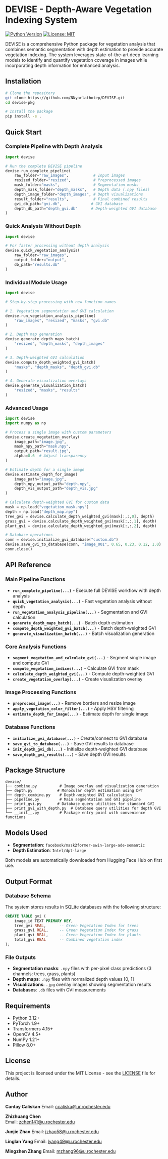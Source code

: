 # DEVISE - Depth-Aware Vegetation Indexing System

[![Python Version](https://img.shields.io/badge/python-3.12%2B-blue.svg)](https://python.org)
[![License: MIT](https://img.shields.io/badge/License-MIT-yellow.svg)](https://opensource.org/licenses/MIT)

DEVISE is a comprehensive Python package for vegetation analysis that combines semantic segmentation with depth estimation to provide accurate vegetation indexing. The system leverages state-of-the-art deep learning models to identify and quantify vegetation coverage in images while incorporating depth information for enhanced analysis.

## Installation

```bash
# Clone the repository
git clone https://github.com/NNyarlathotep/DEVISE.git
cd devise-pkg

# Install the package
pip install -e .
```

## Quick Start

### Complete Pipeline with Depth Analysis

```python
import devise

# Run the complete DEVISE pipeline
devise.run_complete_pipeline(
    raw_folder="raw_images",           # Input images
    resized_folder="resized",          # Preprocessed images
    mask_folder="masks",               # Segmentation masks
    depth_mask_folder="depth_masks",   # Depth data (.npy files)
    depth_image_folder="depth_images", # Depth visualizations
    result_folder="results",           # Final combined results
    gvi_db_path="gvi.db",             # GVI database
    depth_db_path="depth_gvi.db"      # Depth-weighted GVI database
)
```

### Quick Analysis Without Depth

```python
import devise

# For faster processing without depth analysis
devise.quick_vegetation_analysis(
    raw_folder="raw_images",
    output_folder="output",
    db_path="results.db"
)
```

### Individual Module Usage

```python
import devise

# Step-by-step processing with new function names

# 1. Vegetation segmentation and GVI calculation
devise.run_vegetation_analysis_pipeline(
    "raw_images", "resized", "masks", "gvi.db"
)

# 2. Depth map generation
devise.generate_depth_maps_batch(
    "resized", "depth_masks", "depth_images"
)

# 3. Depth-weighted GVI calculation
devise.compute_depth_weighted_gvi_batch(
    "masks", "depth_masks", "depth_gvi.db"
)

# 4. Generate visualization overlays
devise.generate_visualization_batch(
    "resized", "masks", "results"
)
```

### Advanced Usage

```python
import devise
import numpy as np

# Process a single image with custom parameters
devise.create_vegetation_overlay(
    image_path="image.jpg",
    mask_npy_path="mask.npy", 
    output_path="result.jpg",
    alpha=0.6  # Adjust transparency
)

# Estimate depth for a single image
devise.estimate_depth_for_image(
    image_path="image.jpg",
    depth_npy_output_path="depth.npy",
    depth_vis_output_path="depth_vis.jpg"
)

# Calculate depth-weighted GVI for custom data
mask = np.load("vegetation_mask.npy")
depth = np.load("depth_map.npy")
tree_gvi = devise.calculate_depth_weighted_gvi(mask[:,:,0], depth)
grass_gvi = devise.calculate_depth_weighted_gvi(mask[:,:,1], depth)
plant_gvi = devise.calculate_depth_weighted_gvi(mask[:,:,2], depth)

# Database operations
conn = devise.initialize_gvi_database("custom.db")
devise.save_gvi_to_database(conn, "image_001", 0.65, 0.23, 0.12, 1.0)
conn.close()
```

## API Reference

### Main Pipeline Functions

- **`run_complete_pipeline(...)`** - Execute full DEVISE workflow with depth analysis
- **`quick_vegetation_analysis(...)`** - Fast vegetation analysis without depth
- **`run_vegetation_analysis_pipeline(...)`** - Segmentation and GVI calculation
- **`generate_depth_maps_batch(...)`** - Batch depth estimation
- **`compute_depth_weighted_gvi_batch(...)`** - Batch depth-weighted GVI
- **`generate_visualization_batch(...)`** - Batch visualization generation

### Core Analysis Functions

- **`segment_vegetation_and_calculate_gvi(...)`** - Segment single image and compute GVI
- **`compute_vegetation_indices(...)`** - Calculate GVI from mask
- **`calculate_depth_weighted_gvi(...)`** - Compute depth-weighted GVI
- **`create_vegetation_overlay(...)`** - Create visualization overlay

### Image Processing Functions

- **`preprocess_image(...)`** - Remove borders and resize image
- **`apply_vegetation_color_filter(...)`** - Apply HSV filtering
- **`estimate_depth_for_image(...)`** - Estimate depth for single image

### Database Functions

- **`initialize_gvi_database(...)`** - Create/connect to GVI database
- **`save_gvi_to_database(...)`** - Save GVI results to database
- **`init_depth_gvi_db(...)`** - Initialize depth-weighted GVI database
- **`save_depth_gvi_results(...)`** - Save depth GVI results

## Package Structure

```
devise/
├── combine.py          # Image overlay and visualization generation
├── depth.py           # Monocular depth estimation using DPT
├── depth_combine.py    # Depth-weighted GVI calculation
├── pipeline.py         # Main segmentation and GVI pipeline
├── print_gvi.py       # Database query utilities for standard GVI
├── print_gvi_with_depth.py  # Database query utilities for depth GVI
└── __init__.py         # Package entry point with convenience functions
```

## Models Used

- **Segmentation**: `facebook/mask2former-swin-large-ade-semantic`
- **Depth Estimation**: `Intel/dpt-large`

Both models are automatically downloaded from Hugging Face Hub on first use.

## Output Format

### Database Schema
The system stores results in SQLite databases with the following structure:

```sql
CREATE TABLE gvi (
    image_id TEXT PRIMARY KEY,
    tree_gvi REAL,      -- Green Vegetation Index for trees
    grass_gvi REAL,     -- Green Vegetation Index for grass  
    plant_gvi REAL,     -- Green Vegetation Index for plants
    total_gvi REAL      -- Combined vegetation index
);
```

### File Outputs
- **Segmentation masks**: `.npy` files with per-pixel class predictions (3 channels: trees, grass, plants)
- **Depth maps**: `.npy` files with normalized depth values [0, 1]
- **Visualizations**: `.jpg` overlay images showing segmentation results
- **Databases**: `.db` files with GVI measurements

## Requirements

- Python 3.12+
- PyTorch 1.9+
- Transformers 4.15+
- OpenCV 4.5+
- NumPy 1.21+
- Pillow 8.0+
## License

This project is licensed under the MIT License - see the [LICENSE](LICENSE) file for details.

## Author
**Cantay Caliskan** 
Email: ccaliska@ur.rochester.edu

**Zhizhuang Chen**  
Email: zchen141@u.rochester.edu  

**Junjie Zhao** 
Email: jzhao58@u.rochester.edu

**Linglan Yang** 
Email: lyang49@u.rochester.edu

**Mingzhen Zhang** 
Email: mzhang96@u.rochester.edu